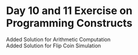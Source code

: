 # Day 10 and 11 Exercise on Programming Constructs
Added Solution for Arithmetic Computation\
Added Solution for Flip Coin Simulation
